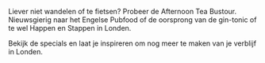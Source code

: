 Liever niet wandelen of te fietsen? 
Probeer de Afternoon Tea Bustour. Nieuwsgierig naar het Engelse Pubfood of de 
oorsprong van de gin-tonic of te wel Happen en Stappen in Londen.

Bekijk de specials en laat je inspireren om nog meer te maken van je verblijf in Londen.